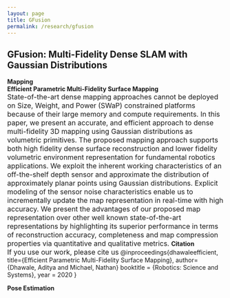```yaml
---
layout: page
title: GFusion 
permalink: /research/gfusion
---
```


## GFusion: Multi-Fidelity Dense SLAM with Gaussian Distributions
  **Mapping**<br>
  **Efficient Parametric Multi-Fidelity Surface Mapping**<br>
  <font size="3">State-of-the-art dense mapping approaches cannot be deployed on Size, Weight, and Power (SWaP) constrained platforms because of their large memory and compute requirements. In this paper, we present an accurate, and efficient approach to dense multi-fidelity 3D mapping using Gaussian distributions as volumetric primitives. The proposed mapping approach supports both high fidelity dense surface reconstruction and lower fidelity volumetric environment representation for fundamental robotics applications. We exploit the inherent working characteristics of an off-the-shelf depth sensor and approximate the distribution of approximately planar points using Gaussian distributions. Explicit modeling of the sensor noise characteristics enable us to incrementally update the map representation in real-time with high accuracy. We present the advantages of our proposed map representation over other well known state-of-the-art representations by highlighting its superior performance in terms of reconstruction accuracy, completeness and map compression properties via quantitative and qualitative metrics.
</font>
 **Citation**<br>
  <font size="3">If you use our work, please cite us</font> 
    @inproceedings{dhawaleefficient,
      title={Efficient Parametric Multi-Fidelity Surface Mapping},
      author={Dhawale, Aditya and Michael, Nathan}
      booktitle = {Robotics: Science and Systems},
      year = 2020
    }
	
  **Pose Estimation**
